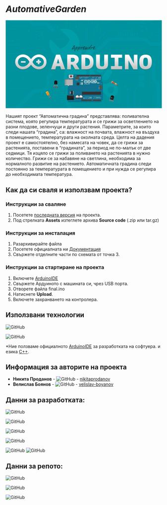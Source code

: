# *AutomativeGarden*

![Лого/Визия на проекта](images/arduino1.jpg)

Нашият проект “Автоматична градина” представлява: поливателна система, която регулира температурата и се грижи за осветлението на разни плодове, зеленчуци и други растения. Параметрите, за които следи нашата “градина”, са: влажност на почвата, влажност на въздуха в помещението, температурата на околната среда. Целта на дадения проект е самостоятелно, без намесата на човек, да се грижи за растенията, поставени в “градината”, за период не по-малък от две седмици. Тя изцяло се грижи за поливането на растенията в нужно количество. Грижи се за набавяне на светлина, необходима за нормалното развитие на растението. Автоматичната градина следи постоянно за температурата в помещението и при нужда се регулира до необходимата температура.

## Как да си сваля и използвам проекта?

### Инструкции за сваляне

1) Посетете [последната версия](https://github.com/nikitaprodanov/AutomativeGarden/releases/tag/0.1) на проекта.
2) Под стрелката **Assets** изтеглете архива **Source code** (.zip или tar.gz)

### Инструкции за инсталация

1) Разархивирайте файла
2) Посетете официалната ни [Документация](https://docs.google.com/document/d/1mjdg70pKtnkeyIzsIdol45YksGMIZSKrGm0fQBmtLOg/edit?usp=sharing)
3) Свържете отделните части по схемата от точка 3.

### Инструкции за стартиране на проекта

1) Включете [ArduinoIDE](https://www.arduino.cc/en/Main/Software) 
2) Свържете Ардуиното с машината си, чрез USB порта.
3) Отворете файла final.ino
4) Натиснете **Upload**.
5) Включете захранването на контролера.

## Използвани технологии

![GitHub](https://img.shields.io/github/languages/count/nikitaprodanov/AutomativeGarden?style=for-the-badge)

![GitHub](https://img.shields.io/github/languages/top/nikitaprodanov/AutomativeGarden?label=Most%20used%20language&logo=c%2B%2B&style=for-the-badge)

*Ние ползваме официалното [ArduinoIDE](https://www.arduino.cc/en/Main/Software) за разработката на софтуера. и езика [C++](https://en.wikipedia.org/wiki/C%2B%2B).

## Информация за авторите на проекта

* **Никита Проданов** - ![GitHub](https://img.shields.io/badge/SoftwareDev-nikitaprodanov-black?style=for-the-badge) - [nikitaprodanov](https://github.com/nikitaprodanov)
* **Велислав Боянов** - ![GitHub](https://img.shields.io/badge/hardwareDev-velislav-boyanov-blue?style=for-the-badge) - [velislav-boyanov](https://github.com/velislav-boyanov)

## Данни за разработката:
![GitHub](https://img.shields.io/github/issues-pr/nikitaprodanov/AutomativeGarden?color=green&style=for-the-badge)

![GitHub](https://img.shields.io/github/issues-pr-closed/nikitaprodanov/AutomativeGarden?color=green&style=for-the-badge)

![GitHub](https://img.shields.io/github/contributors/nikitaprodanov/AutomativeGarden?style=for-the-badge)

![GitHub](https://img.shields.io/github/last-commit/nikitaprodanov/AutomativeGarden/develop?style=for-the-badge)

![GitHub](https://img.shields.io/github/v/tag/nikitaprodanov/AutomativeGarden?logo=github&style=for-the-badge)
![GitHub](https://img.shields.io/github/release-date/nikitaprodanov/AutomativeGarden?logo=github&style=for-the-badge)

## Данни за репото:
![GitHub](https://img.shields.io/github/forks/nikitaprodanov/AutomativeGarden?style=social)

![GitHub](https://img.shields.io/github/stars/nikitaprodanov/AutomativeGarden?style=social)

![GitHub](https://img.shields.io/github/watchers/nikitaprodanov/AutomativeGarden?style=social)